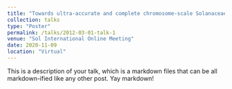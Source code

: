 ```yaml
---
title: "Towards ultra-accurate and complete chromosome-scale Solanaceae reference genomes"
collection: talks
type: "Poster"
permalink: /talks/2012-03-01-talk-1
venue: "Sol International Online Meeting"
date: 2020-11-09
location: "Virtual"
---
```


This is a description of your talk, which is a markdown files that can be all markdown-ified like any other post. Yay markdown!
